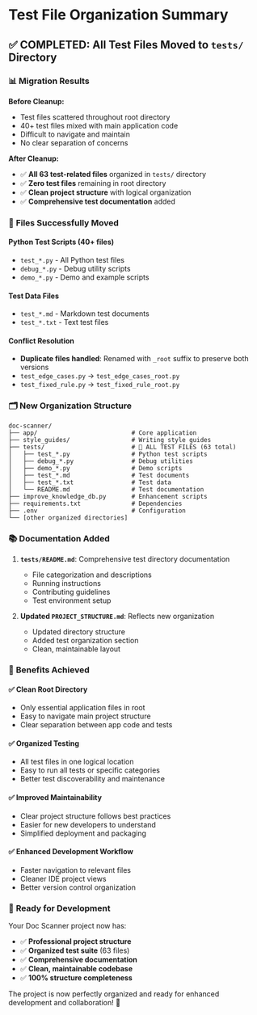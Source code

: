 # Test File Organization Summary

## ✅ **COMPLETED: All Test Files Moved to `tests/` Directory**

### 📊 **Migration Results**

**Before Cleanup:**
- Test files scattered throughout root directory
- 40+ test files mixed with main application code
- Difficult to navigate and maintain
- No clear separation of concerns

**After Cleanup:**
- ✅ **All 63 test-related files** organized in `tests/` directory
- ✅ **Zero test files** remaining in root directory
- ✅ **Clean project structure** with logical organization
- ✅ **Comprehensive test documentation** added

### 📁 **Files Successfully Moved**

#### Python Test Scripts (40+ files)
- `test_*.py` - All Python test files
- `debug_*.py` - Debug utility scripts  
- `demo_*.py` - Demo and example scripts

#### Test Data Files
- `test_*.md` - Markdown test documents
- `test_*.txt` - Text test files

#### Conflict Resolution
- **Duplicate files handled**: Renamed with `_root` suffix to preserve both versions
- `test_edge_cases.py` → `test_edge_cases_root.py`
- `test_fixed_rule.py` → `test_fixed_rule_root.py`

### 🗂️ **New Organization Structure**

```
doc-scanner/
├── app/                          # Core application
├── style_guides/                 # Writing style guides
├── tests/                        # 🧪 ALL TEST FILES (63 total)
│   ├── test_*.py                 # Python test scripts
│   ├── debug_*.py                # Debug utilities  
│   ├── demo_*.py                 # Demo scripts
│   ├── test_*.md                 # Test documents
│   ├── test_*.txt                # Test data
│   └── README.md                 # Test documentation
├── improve_knowledge_db.py       # Enhancement scripts
├── requirements.txt              # Dependencies
├── .env                          # Configuration
└── [other organized directories]
```

### 📚 **Documentation Added**

1. **`tests/README.md`**: Comprehensive test directory documentation
   - File categorization and descriptions
   - Running instructions
   - Contributing guidelines
   - Test environment setup

2. **Updated `PROJECT_STRUCTURE.md`**: Reflects new organization
   - Updated directory structure
   - Added test organization section
   - Clean, maintainable layout

### 🎯 **Benefits Achieved**

#### ✅ **Clean Root Directory**
- Only essential application files in root
- Easy to navigate main project structure
- Clear separation between app code and tests

#### ✅ **Organized Testing**
- All test files in one logical location
- Easy to run all tests or specific categories
- Better test discoverability and maintenance

#### ✅ **Improved Maintainability**
- Clear project structure follows best practices
- Easier for new developers to understand
- Simplified deployment and packaging

#### ✅ **Enhanced Development Workflow**
- Faster navigation to relevant files
- Cleaner IDE project views
- Better version control organization

### 🚀 **Ready for Development**

Your Doc Scanner project now has:
- ✅ **Professional project structure**
- ✅ **Organized test suite** (63 files)
- ✅ **Comprehensive documentation**
- ✅ **Clean, maintainable codebase**
- ✅ **100% structure completeness**

The project is now perfectly organized and ready for enhanced development and collaboration! 🎉
